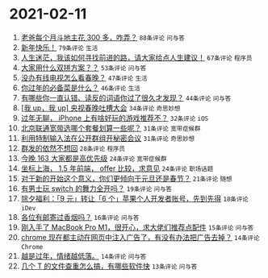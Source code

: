 # 2021-02-11

1. [老爸每个月斗地主花 300 多，咋弄？](https://www.v2ex.com/t/752903) `88条评论` `问与答`
1. [新年快乐！](https://www.v2ex.com/t/752906) `79条评论` `生活`
1. [人生迷茫，我该如何寻找前进的路，请大家给点人生建议！](https://www.v2ex.com/t/752959) `67条评论` `程序员`
1. [大家用什么双拼方案？？](https://www.v2ex.com/t/752937) `53条评论` `问与答`
1. [没办有线电视怎么看春晚？](https://www.v2ex.com/t/752939) `47条评论` `生活`
1. [你过年的必备菜是什么？](https://www.v2ex.com/t/752922) `46条评论` `生活`
1. [有哪些你一直认错、读反的词语你过了很久才发现？](https://www.v2ex.com/t/752905) `44条评论` `问与答`
1. [[我 up，我 up] 央视春晚吐槽大会](https://www.v2ex.com/t/752980) `34条评论` `奇思妙想`
1. [过年无聊， iPhone 上有啥好玩的游戏推荐不？](https://www.v2ex.com/t/752924) `32条评论` `iOS`
1. [北京联通宽带选哪个套餐划算一些呢？](https://www.v2ex.com/t/752927) `31条评论` `宽带症候群`
1. [利用特制输入法在公开群组开秘密会议](https://www.v2ex.com/t/752961) `31条评论` `奇思妙想`
1. [群发的依然不想回](https://www.v2ex.com/t/752978) `28条评论` `程序员`
1. [今晚 163 大家都是高优先级](https://www.v2ex.com/t/752970) `24条评论` `宽带症候群`
1. [坐标上海， 1.5 年前端， offer 比较，求意见](https://www.v2ex.com/t/752950) `24条评论` `职场话题`
1. [对于新的开始这个意义，你们更倾向于元旦还是春节？](https://www.v2ex.com/t/752956) `21条评论` `随想`
1. [有男士玩 switch 的舞力全开吗？](https://www.v2ex.com/t/752919) `19条评论` `问与答`
1. [除夕福利：「9 元」转让「6 个」苹果个人开发者账号，先到先得](https://www.v2ex.com/t/752953) `18条评论` `iDev`
1. [各位有邮寄过香烟吗？](https://www.v2ex.com/t/752912) `16条评论` `问与答`
1. [刚入手了 MacBook Pro M1，很开心，求大佬们推荐点配件](https://www.v2ex.com/t/752940) `15条评论` `问与答`
1. [chrome 现在都主动在网页中注入广告了，有没有办法把广告去掉？](https://www.v2ex.com/t/752958) `14条评论` `Chrome`
1. [越是过年，情绪越低落。](https://www.v2ex.com/t/752911) `14条评论` `问与答`
1. [几个 T 的文件查重怎么搞，有哪些软件快](https://www.v2ex.com/t/752915) `13条评论` `问与答`
